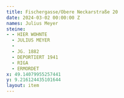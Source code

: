 ```yaml
---
title: Fischergasse/Obere Neckarstraße 20
date: 2024-03-02 00:00:00 Z
names: Julius Meyer
steine:
- - HIER WOHNTE
  - JULIUS MEYER
  - 
  - JG. 1882
  - DEPORTIERT 1941
  - RIGA
  - ERMORDET
x: 49.14079955257441
y: 9.216124435101644
layout: item
---
```


